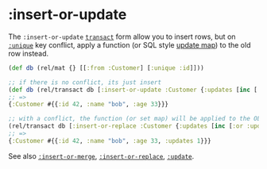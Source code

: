 # :insert-or-update

The `:insert-or-update` [`transact`](transact.md) form allow you to insert rows, but on
[`:unique`](unique.md) key conflict, apply a function (or SQL style [update map](update.md)) to the old row instead.

```clojure 
(def db (rel/mat {} [[:from :Customer] [:unique :id]]))

;; if there is no conflict, its just insert
(def db (rel/transact db [:insert-or-update :Customer {:updates [inc [:or :updates 0]]} {:id 42, :name "bob", :age 33}}]))
;; => 
{:Customer #{{:id 42, :name "bob", :age 33}}}

;; with a conflict, the function (or set map) will be applied to the OLD row, and the new row will be discarded.
(rel/transact db [:insert-or-replace :Customer {:updates [inc [:or :updates 0]]} {:id 42, :name "alice"}])
;; =>
{:Customer #{{:id 42, :name "bob", :age 33, :updates 1}}}
```

See also [`:insert-or-merge`](insert-or-merge.md),
[`:insert-or-replace`](insert-or-replace.md),
[`:update`](update.md).